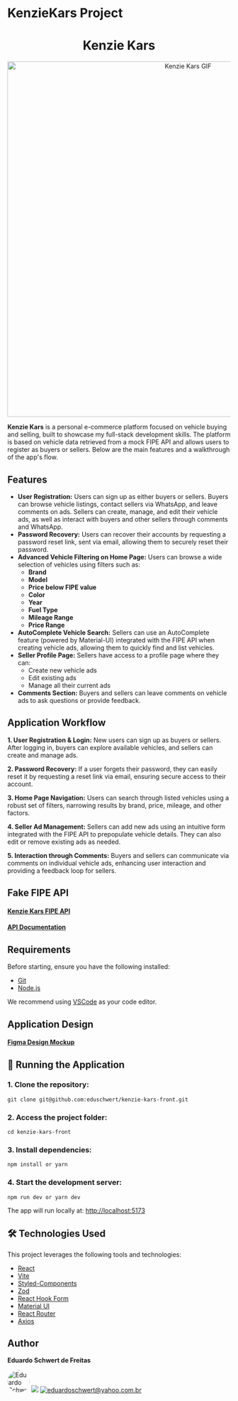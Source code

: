 # KenzieKars Project

<h1 align="center">Kenzie Kars</h1>

<p align="center"><img width="800" alt="Kenzie Kars GIF" src="./src/assets/kenzie-kars.gif"/></p>

<p><strong>Kenzie Kars</strong> is a personal e-commerce platform focused on vehicle buying and selling, built to showcase my full-stack development skills. The platform is based on vehicle data retrieved from a mock FIPE API and allows users to register as buyers or sellers. Below are the main features and a walkthrough of the app's flow.</p>

<h2>Features</h2>
<ul>
    <li><strong>User Registration:</strong> Users can sign up as either buyers or sellers. Buyers can browse vehicle listings, contact sellers via WhatsApp, and leave comments on ads. Sellers can create, manage, and edit their vehicle ads, as well as interact with buyers and other sellers through comments and WhatsApp.</li>
    <li><strong>Password Recovery:</strong> Users can recover their accounts by requesting a password reset link, sent via email, allowing them to securely reset their password.</li>
    <li><strong>Advanced Vehicle Filtering on Home Page:</strong> Users can browse a wide selection of vehicles using filters such as:
        <ul>
            <li><strong>Brand</strong></li>
            <li><strong>Model</strong></li>
            <li><strong>Price below FIPE value</strong></li>
            <li><strong>Color</strong></li>
            <li><strong>Year</strong></li>
            <li><strong>Fuel Type</strong></li>
            <li><strong>Mileage Range</strong></li>
            <li><strong>Price Range</strong></li>
        </ul>
    </li>
    <li><strong>AutoComplete Vehicle Search:</strong> Sellers can use an AutoComplete feature (powered by Material-UI) integrated with the FIPE API when creating vehicle ads, allowing them to quickly find and list vehicles.</li>
    <li><strong>Seller Profile Page:</strong> Sellers have access to a profile page where they can:
        <ul>
            <li>Create new vehicle ads</li>
            <li>Edit existing ads</li>
            <li>Manage all their current ads</li>
        </ul>
    </li>
    <li><strong>Comments Section:</strong> Buyers and sellers can leave comments on vehicle ads to ask questions or provide feedback.</li>
</ul>

<h2>Application Workflow</h2>

<p><strong>1. User Registration & Login:</strong> New users can sign up as buyers or sellers. After logging in, buyers can explore available vehicles, and sellers can create and manage ads.</p>

<p><strong>2. Password Recovery:</strong> If a user forgets their password, they can easily reset it by requesting a reset link via email, ensuring secure access to their account.</p>

<p><strong>3. Home Page Navigation:</strong> Users can search through listed vehicles using a robust set of filters, narrowing results by brand, price, mileage, and other factors.</p>

<p><strong>4. Seller Ad Management:</strong> Sellers can add new ads using an intuitive form integrated with the FIPE API to prepopulate vehicle details. They can also edit or remove existing ads as needed.</p>

<p><strong>5. Interaction through Comments:</strong> Buyers and sellers can communicate via comments on individual vehicle ads, enhancing user interaction and providing a feedback loop for sellers.</p>

<h2>Fake FIPE API</h2>

<h4><a href="https://kenzie-kars.herokuapp.com/">Kenzie Kars FIPE API</a></h4>
<h4><a href="https://kenzie-kars.herokuapp.com/api">API Documentation</a></h4>

<h2>Requirements</h2>

<p>Before starting, ensure you have the following installed:</p>
<ul>
    <li><a href="https://git-scm.com">Git</a></li>
    <li><a href="https://nodejs.org/en/">Node.js</a></li>
</ul>
<p>We recommend using <a href="https://code.visualstudio.com/">VSCode</a> as your code editor.</p>

<h2>Application Design</h2>

<h4><a href="https://www.figma.com/design/eWe8HjOjXzLYG6IeNjQmMc/M6---E-Commerce-Filter?node-id=45-2&node-type=canvas&t=49vnOxG0iUrbZt89-0">Figma Design Mockup</a></h4>

<h2>🚀 Running the Application</h2>

<h3>1. Clone the repository:</h3>

<pre><code>git clone git@github.com:eduschwert/kenzie-kars-front.git</code></pre>

<h3>2. Access the project folder:</h3>

<pre><code>cd kenzie-kars-front</code></pre>

<h3>3. Install dependencies:</h3>

<pre><code>npm install or yarn</code></pre>

<h3>4. Start the development server:</h3>

<pre><code>npm run dev or yarn dev</code></pre>

<p>The app will run locally at: <a href="http://localhost:5173">http://localhost:5173</a></p>

<h2>🛠 Technologies Used</h2>

<p>This project leverages the following tools and technologies:</p>
<ul>
    <li><a href="https://reactjs.org/">React</a></li>
    <li><a href="https://vitejs.dev/guide/">Vite</a></li>
    <li><a href="https://styled-components.com/">Styled-Components</a></li>
    <li><a href="https://www.npmjs.com/package/zod">Zod</a></li>
    <li><a href="https://react-hook-form.com/">React Hook Form</a></li>
    <li><a href="https://mui.com/">Material UI</a></li>
    <li><a href="https://reactrouter.com/">React Router</a></li>
    <li><a href="https://axios-http.com/">Axios</a></li>
</ul>

<h2>Author</h2>

<p><strong>Eduardo Schwert de Freitas</strong></p>
<img src="https://avatars.githubusercontent.com/u/106620111?s=400&u=d29e7cd5bdcadc0a09721f69115d267054018be7&v=4" alt="Eduardo Schwert" style="border-radius:50%;width:50px"/>
<a href="https://www.linkedin.com/in/eduardoschwert/"><img src="https://img.shields.io/badge/-Eduardo-%230A66C2?logo=linkedin"/></a>
<a href="mailto:eduardoschwert@yahoo.com.br"><img src="https://img.shields.io/badge/-eduardoschwert%40yahoo.com.br-%236001D2?logo=yahoo" alt="eduardoschwert@yahoo.com.br"/></a>
